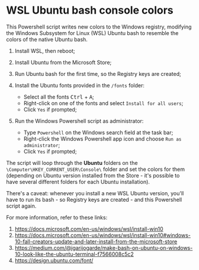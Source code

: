 # WSL Ubuntu bash console colors

This Powershell script writes new colors to the Windows registry, modifying the Windows Subsystem for Linux (WSL) Ubuntu bash to resemble the colors of the native Ubuntu bash.

1. Install WSL, then reboot;

2. Install Ubuntu from the Microsoft Store;

3. Run Ubuntu bash for the first time, so the Registry keys are created;

4. Install the Ubuntu fonts provided in the `/fonts` folder:
    * Select all the fonts <kbd>Ctrl</kbd> + <kbd>A</kbd>;
    * Right-click on one of the fonts and select `Install for all users`;
    * Click `Yes` if prompted;
    
5. Run the Windows Powershell script as administrator:
    * Type `Powershell` on the Windows search field at the task bar;
    * Right-click the Windows Powershell app icon and choose `Run as administrator`;
    * Click `Yes` if prompted;
    
The script will loop through the **Ubuntu** folders on the `\Computer\HKEY_CURRENT_USER\Console\` folder and set the colors for them (depending on Ubuntu version installed from the Store - it's possible to have several different folders for each Ubuntu installation).

There's a caveat: whenever you install a new WSL Ubuntu version, you'll have to run its bash - so Registry keys are created - and this Powershell script again.

For more information, refer to these links:

1. https://docs.microsoft.com/en-us/windows/wsl/install-win10
2. https://docs.microsoft.com/en-us/windows/wsl/install-win10#windows-10-fall-creators-update-and-later-install-from-the-microsoft-store
3. https://medium.com/@jgarijogarde/make-bash-on-ubuntu-on-windows-10-look-like-the-ubuntu-terminal-f7566008c5c2
4. https://design.ubuntu.com/font/

